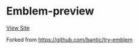 # Emblem-preview

[View Site](https://mammothhr.github.io/try-emblem/)


Forked from https://github.com/bantic/try-emblem
